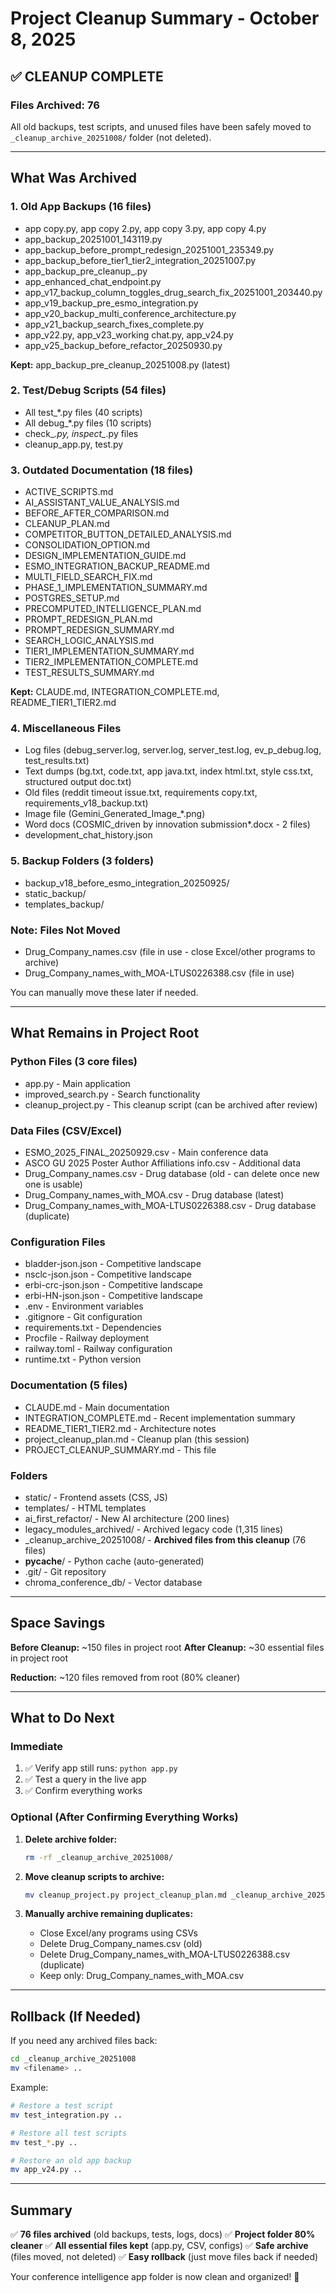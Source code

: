# Project Cleanup Summary - October 8, 2025

## ✅ CLEANUP COMPLETE

### Files Archived: 76

All old backups, test scripts, and unused files have been safely moved to `_cleanup_archive_20251008/` folder (not deleted).

---

## What Was Archived

### 1. Old App Backups (16 files)
- app copy.py, app copy 2.py, app copy 3.py, app copy 4.py
- app_backup_20251001_143119.py
- app_backup_before_prompt_redesign_20251001_235349.py
- app_backup_before_tier1_tier2_integration_20251007.py
- app_backup_pre_cleanup_.py
- app_enhanced_chat_endpoint.py
- app_v17_backup_column_toggles_drug_search_fix_20251001_203440.py
- app_v19_backup_pre_esmo_integration.py
- app_v20_backup_multi_conference_architecture.py
- app_v21_backup_search_fixes_complete.py
- app_v22.py, app_v23_working chat.py, app_v24.py
- app_v25_backup_before_refactor_20250930.py

**Kept:** app_backup_pre_cleanup_20251008.py (latest)

### 2. Test/Debug Scripts (54 files)
- All test_*.py files (40 scripts)
- All debug_*.py files (10 scripts)
- check_*.py, inspect_*.py files
- cleanup_app.py, test.py

### 3. Outdated Documentation (18 files)
- ACTIVE_SCRIPTS.md
- AI_ASSISTANT_VALUE_ANALYSIS.md
- BEFORE_AFTER_COMPARISON.md
- CLEANUP_PLAN.md
- COMPETITOR_BUTTON_DETAILED_ANALYSIS.md
- CONSOLIDATION_OPTION.md
- DESIGN_IMPLEMENTATION_GUIDE.md
- ESMO_INTEGRATION_BACKUP_README.md
- MULTI_FIELD_SEARCH_FIX.md
- PHASE_1_IMPLEMENTATION_SUMMARY.md
- POSTGRES_SETUP.md
- PRECOMPUTED_INTELLIGENCE_PLAN.md
- PROMPT_REDESIGN_PLAN.md
- PROMPT_REDESIGN_SUMMARY.md
- SEARCH_LOGIC_ANALYSIS.md
- TIER1_IMPLEMENTATION_SUMMARY.md
- TIER2_IMPLEMENTATION_COMPLETE.md
- TEST_RESULTS_SUMMARY.md

**Kept:** CLAUDE.md, INTEGRATION_COMPLETE.md, README_TIER1_TIER2.md

### 4. Miscellaneous Files
- Log files (debug_server.log, server.log, server_test.log, ev_p_debug.log, test_results.txt)
- Text dumps (bg.txt, code.txt, app java.txt, index html.txt, style css.txt, structured output doc.txt)
- Old files (reddit timeout issue.txt, requirements copy.txt, requirements_v18_backup.txt)
- Image file (Gemini_Generated_Image_*.png)
- Word docs (COSMIC_driven by innovation submission*.docx - 2 files)
- development_chat_history.json

### 5. Backup Folders (3 folders)
- backup_v18_before_esmo_integration_20250925/
- static_backup/
- templates_backup/

### Note: Files Not Moved
- Drug_Company_names.csv (file in use - close Excel/other programs to archive)
- Drug_Company_names_with_MOA-LTUS0226388.csv (file in use)

You can manually move these later if needed.

---

## What Remains in Project Root

### Python Files (3 core files)
- app.py - Main application
- improved_search.py - Search functionality
- cleanup_project.py - This cleanup script (can be archived after review)

### Data Files (CSV/Excel)
- ESMO_2025_FINAL_20250929.csv - Main conference data
- ASCO GU 2025 Poster Author Affiliations info.csv - Additional data
- Drug_Company_names.csv - Drug database (old - can delete once new one is usable)
- Drug_Company_names_with_MOA.csv - Drug database (latest)
- Drug_Company_names_with_MOA-LTUS0226388.csv - Drug database (duplicate)

### Configuration Files
- bladder-json.json - Competitive landscape
- nsclc-json.json - Competitive landscape
- erbi-crc-json.json - Competitive landscape
- erbi-HN-json.json - Competitive landscape
- .env - Environment variables
- .gitignore - Git configuration
- requirements.txt - Dependencies
- Procfile - Railway deployment
- railway.toml - Railway configuration
- runtime.txt - Python version

### Documentation (5 files)
- CLAUDE.md - Main documentation
- INTEGRATION_COMPLETE.md - Recent implementation summary
- README_TIER1_TIER2.md - Architecture notes
- project_cleanup_plan.md - Cleanup plan (this session)
- PROJECT_CLEANUP_SUMMARY.md - This file

### Folders
- static/ - Frontend assets (CSS, JS)
- templates/ - HTML templates
- ai_first_refactor/ - New AI architecture (200 lines)
- legacy_modules_archived/ - Archived legacy code (1,315 lines)
- _cleanup_archive_20251008/ - **Archived files from this cleanup** (76 files)
- __pycache__/ - Python cache (auto-generated)
- .git/ - Git repository
- chroma_conference_db/ - Vector database

---

## Space Savings

**Before Cleanup:** ~150 files in project root
**After Cleanup:** ~30 essential files in project root

**Reduction:** ~120 files removed from root (80% cleaner)

---

## What to Do Next

### Immediate
1. ✅ Verify app still runs: `python app.py`
2. ✅ Test a query in the live app
3. ✅ Confirm everything works

### Optional (After Confirming Everything Works)
1. **Delete archive folder:**
   ```bash
   rm -rf _cleanup_archive_20251008/
   ```

2. **Move cleanup scripts to archive:**
   ```bash
   mv cleanup_project.py project_cleanup_plan.md _cleanup_archive_20251008/
   ```

3. **Manually archive remaining duplicates:**
   - Close Excel/any programs using CSVs
   - Delete Drug_Company_names.csv (old)
   - Delete Drug_Company_names_with_MOA-LTUS0226388.csv (duplicate)
   - Keep only: Drug_Company_names_with_MOA.csv

---

## Rollback (If Needed)

If you need any archived files back:

```bash
cd _cleanup_archive_20251008
mv <filename> ..
```

Example:
```bash
# Restore a test script
mv test_integration.py ..

# Restore all test scripts
mv test_*.py ..

# Restore an old app backup
mv app_v24.py ..
```

---

## Summary

✅ **76 files archived** (old backups, tests, logs, docs)
✅ **Project folder 80% cleaner**
✅ **All essential files kept** (app.py, CSV, configs)
✅ **Safe archive** (files moved, not deleted)
✅ **Easy rollback** (just move files back if needed)

Your conference intelligence app folder is now clean and organized! 🎉
